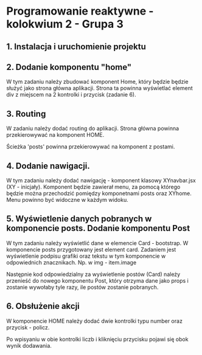 # Programowanie reaktywne - kolokwium 2 - Grupa 3


## 1. Instalacja i uruchomienie projektu


## 2. Dodanie komponentu "home"

W tym zadaniu należy zbudować komponent Home, który będzie będzie służyć jako strona główna aplikacji.
Strona ta powinna wyświetlać element div z miejscem na 2 kontrolki i przycisk (zadanie 6).

## 3. Routing  

W zadaniu należy dodać routing do aplikacji. Strona główna powinna przekierowywać na komponent HOME.

Ścieżka 'posts' powinna przekierowywać na komponent z postami.

## 4. Dodanie nawigacji.

W tym zadaniu należy dodać nawigację - komponent klasowy XYnavbar.jsx (XY - inicjały).
Komponent będzie zawierał menu, za pomocą którego będzie można przechodzić pomiędzy komponetnami posts oraz XYhome.
Menu powinno być widoczne w każdym widoku.

## 5. Wyświetlenie danych pobranych w komponencie posts. Dodanie komponentu Post

W tym zadaniu należy wyświetlić dane w elemencie Card - bootstrap.
W komponencie posts przygotowany jest element card. Zadaniem jest wyświetlenie podpisu grafiki oraz tekstu w tym komponencie w odpowiednich znacznikach.
Np. w img - item.image

Następnie kod odpowiedzialny za wyświetlenie postów (Card) należy przenieść do nowego komponentu Post, który otrzyma dane jako props i zostanie wywołaby tyle razy, ile postów zostanie pobranych.

## 6. Obsłużenie akcji

W komponencie HOME należy dodać dwie kontrolki typu number oraz przycisk - policz.

Po wpisyaniu w obie kontrolki liczb i kliknięciu przycisku pojawi się obok wynik dodawania.

